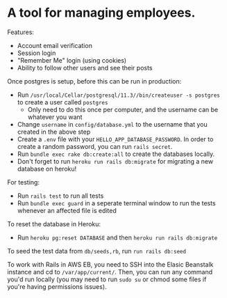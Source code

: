 
# A tool for managing employees.

Features:
* Account email verification
* Session login
* "Remember Me" login (using cookies)
* Ability to follow other users and see their posts

Once postgres is setup, before this can be run in production:
* Run `/usr/local/Cellar/postgresql/11.3//bin/createuser -s postgres` to create a user called `postgres`
  * Only need to do this once per computer, and the username can be whatever you want
* Change `username` in `config/database.yml` to the username that you created in the above step
* Create a `.env` file with your `HELLO_APP_DATABASE_PASSWORD`. In order to create a random password, you can run `rails secret`.
* Run `bundle exec rake db:create:all` to create the databases locally.
* Don't forget to run `heroku run rails db:migrate` for migrating a new database on heroku!

For testing:
* Run `rails test` to run all tests
* Run `bundle exec guard` in a seperate terminal window to run the tests whenever an affected file is edited

To reset the database in Heroku:
* Run `heroku pg:reset DATABASE` and then `heroku run rails db:migrate`

To seed the test data from `db/seeds,rb`, run `run rails db:seed`

To work with Rails in AWS EB, you need to SSH into the Elasic Beanstalk instance and cd to `/var/app/current/`. Then, you can run any command you'd run locally (you may need to run `sudo su` or chmod some files if you're having permissions issues).

